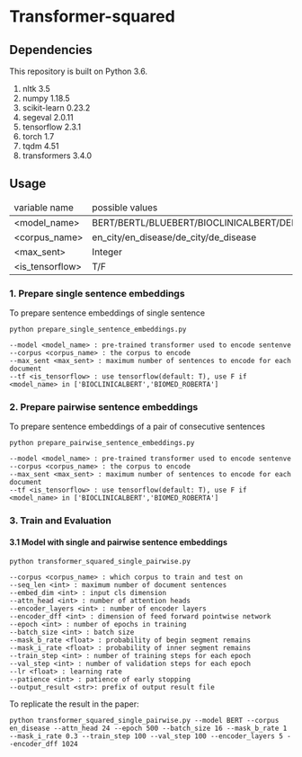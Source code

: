 # Transformer-squared



## Dependencies
This repository is built on Python 3.6.
<ol>
<li>nltk 3.5</li>
<li>numpy 1.18.5</li>
<li>scikit-learn 0.23.2</li>
<li>segeval 2.0.11</li>
<li>tensorflow 2.3.1</li>
<li>torch 1.7</li>
<li>tqdm 4.51</li>
<li>transformers 3.4.0</li>
</ol>

## Usage
<table>
	<thead><td>variable name</td><td>possible values</td></thead>
	<tr><td>&lt;model_name&gt;</td><td>BERT/BERTL/BLUEBERT/BIOCLINICALBERT/DEBERT</td></tr>
	<tr><td>&lt;corpus_name&gt;</td><td>en_city/en_disease/de_city/de_disease</td></tr>
	<tr><td>&lt;max_sent&gt;</td><td>Integer</td></tr>
	<tr><td>&lt;is_tensorflow&gt;</td><td>T/F</td></tr>
</table>

### 1. Prepare single sentence embeddings
To prepare sentence embeddings of single sentence

```
python prepare_single_sentence_embeddings.py

--model <model_name> : pre-trained transformer used to encode sentenve
--corpus <corpus_name> : the corpus to encode
--max_sent <max_sent> : maximum number of sentences to encode for each document
--tf <is_tensorflow> : use tensorflow(default: T), use F if <model_name> in ['BIOCLINICALBERT','BIOMED_ROBERTA']
```

### 2. Prepare pairwise sentence embeddings
To prepare sentence embeddings of a pair of consecutive sentences

```
python prepare_pairwise_sentence_embeddings.py

--model <model_name> : pre-trained transformer used to encode sentenve
--corpus <corpus_name> : the corpus to encode
--max_sent <max_sent> : maximum number of sentences to encode for each document
--tf <is_tensorflow> : use tensorflow(default: T), use F if <model_name> in ['BIOCLINICALBERT','BIOMED_ROBERTA']
```

### 3. Train and Evaluation

#### 3.1 Model with single and pairwise sentence embeddings

```
python transformer_squared_single_pairwise.py

--corpus <corpus_name> : which corpus to train and test on
--seq_len <int> : maximum number of document sentences
--embed_dim <int> : input cls dimension
--attn_head <int> : number of attention heads
--encoder_layers <int> : number of encoder layers
--encoder_dff <int> : dimension of feed forward pointwise network
--epoch <int> : number of epochs in training
--batch_size <int> : batch size
--mask_b_rate <float> : probability of begin segment remains
--mask_i_rate <float> : probability of inner segment remains
--train_step <int> : number of training steps for each epoch
--val_step <int> : number of validation steps for each epoch
--lr <float> : learning rate
--patience <int> : patience of early stopping
--output_result <str>: prefix of output result file
```
To replicate the result in the paper:<br />
```
python transformer_squared_single_pairwise.py --model BERT --corpus en_disease --attn_head 24 --epoch 500 --batch_size 16 --mask_b_rate 1 --mask_i_rate 0.3 --train_step 100 --val_step 100 --encoder_layers 5 --encoder_dff 1024
```